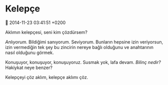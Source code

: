 Kelepçe
=======

:date: 2014-11-23 03:41:51 +0200

Aklımın kelepçesi, seni kim çözdürsem?

*Anlıyorum.* Bildiğimi sanıyorum. Seviyorum. Bunların hepsine izin
veriyorsun, izin vermediğin tek şey bu zincirin nereye bağlı olduğunu ve
anahtarının nasıl olduğunu görmek.

Konuşuyor, konuşuyor, konuşuyoruz. Susmak yok, lafa devam. *Bilinç
nedir?* Hakiykat neye benzer?

Kelepçeyi çöz aklım, kelepçe aklımı çöz.
